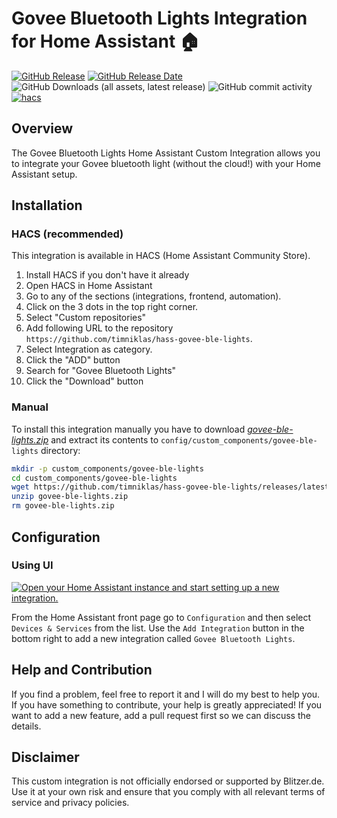# Govee Bluetooth Lights Integration for Home Assistant 🏠

[![GitHub Release](https://img.shields.io/github/v/release/timniklas/hass-govee-ble-lights?sort=semver&style=for-the-badge&color=green)](https://github.com/timniklas/hass-govee-ble-lights/releases/)
[![GitHub Release Date](https://img.shields.io/github/release-date/timniklas/hass-govee-ble-lights?style=for-the-badge&color=green)](https://github.com/timniklas/hass-govee-ble-lights/releases/)
![GitHub Downloads (all assets, latest release)](https://img.shields.io/github/downloads/timniklas/hass-govee-ble-lights/latest/total?style=for-the-badge&label=Downloads%20latest%20Release)
![GitHub commit activity](https://img.shields.io/github/commit-activity/m/timniklas/hass-govee-ble-lights?style=for-the-badge)
[![hacs](https://img.shields.io/badge/HACS-Integration-blue.svg?style=for-the-badge)](https://github.com/hacs/integration)

## Overview

The Govee Bluetooth Lights Home Assistant Custom Integration allows you to integrate your Govee bluetooth light (without the cloud!) with your Home Assistant setup.

## Installation

### HACS (recommended)

This integration is available in HACS (Home Assistant Community Store).

1. Install HACS if you don't have it already
2. Open HACS in Home Assistant
3. Go to any of the sections (integrations, frontend, automation).
4. Click on the 3 dots in the top right corner.
5. Select "Custom repositories"
6. Add following URL to the repository `https://github.com/timniklas/hass-govee-ble-lights`.
7. Select Integration as category.
8. Click the "ADD" button
9. Search for "Govee Bluetooth Lights"
10. Click the "Download" button

### Manual

To install this integration manually you have to download [_govee-ble-lights.zip_](https://github.com/timniklas/hass-govee-ble-lights/releases/latest/) and extract its contents to `config/custom_components/govee-ble-lights` directory:

```bash
mkdir -p custom_components/govee-ble-lights
cd custom_components/govee-ble-lights
wget https://github.com/timniklas/hass-govee-ble-lights/releases/latest/download/govee-ble-lights.zip
unzip govee-ble-lights.zip
rm govee-ble-lights.zip
```

## Configuration

### Using UI

[![Open your Home Assistant instance and start setting up a new integration.](https://my.home-assistant.io/badges/config_flow_start.svg)](https://my.home-assistant.io/redirect/config_flow_start/?domain=govee-ble-lights)

From the Home Assistant front page go to `Configuration` and then select `Devices & Services` from the list.
Use the `Add Integration` button in the bottom right to add a new integration called `Govee Bluetooth Lights`.

## Help and Contribution

If you find a problem, feel free to report it and I will do my best to help you.
If you have something to contribute, your help is greatly appreciated!
If you want to add a new feature, add a pull request first so we can discuss the details.

## Disclaimer

This custom integration is not officially endorsed or supported by Blitzer.de.
Use it at your own risk and ensure that you comply with all relevant terms of service and privacy policies.
